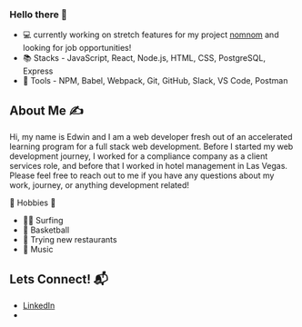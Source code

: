 ### Hello there 👋 

<!--
**edtan094/edtan094** is a ✨ _special_ ✨ repository because its `README.md` (this file) appears on your GitHub profile.

Here are some ideas to get you started:

- 🔭 I’m currently working on ...
- 🌱 I’m currently learning ...
- 👯 I’m looking to collaborate on ...
- 🤔 I’m looking for help with ...
- 💬 Ask me about ...
- 📫 How to reach me: ...
- 😄 Pronouns: ...
- ⚡ Fun fact: ...
-->

* 💻 currently working on stretch features for my project [nomnom](https://github.com/edtan094/nomnom) and looking for job opportunities!
* 📚 Stacks - JavaScript, React, Node.js, HTML, CSS, PostgreSQL, Express
* 🔨 Tools - NPM, Babel, Webpack, Git, GitHub, Slack, VS Code, Postman

## About Me ✍️
Hi, my name is Edwin and I am a web developer fresh out of an accelerated learning program for a full stack web development.  Before I started my web development journey, I worked for a compliance company as a client services role, and before that I worked in hotel management in Las Vegas.  Please feel free to reach out to me if you have any questions about my work, journey, or anything development related!

🤩 Hobbies 🤩
* 🏄‍♂️ Surfing
* 🏀 Basketball
* 🌮 Trying new restaurants
* 🎵 Music

## Lets Connect! 📬
* [LinkedIn](https://www.linkedin.com/in/etan094/)
* 
